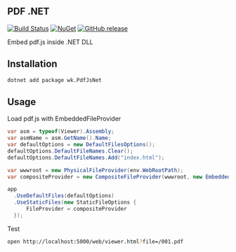 ## PDF .NET

[![Build Status](https://dev.azure.com/wk-j/pdf-js-net/_apis/build/status/wk-j.pdf-js-net?branchName=master)](https://dev.azure.com/wk-j/pdf-js-net/_build/latest?definitionId=40&branchName=master)
[![NuGet](https://img.shields.io/nuget/v/wk.PdfJsNet.svg)](https://www.nuget.org/packages/wk.PdfJsNet)
[![GitHub release](https://img.shields.io/github/release/wk-j/pdf-js-net.svg)](https://github.com/wk-j/pdf-js-net/releases)

Embed pdf.js inside .NET DLL

## Installation

```bash
dotnet add package wk.PdfJsNet
```

## Usage

Load pdf.js with EmbeddedFileProvider

```csharp
var asm = typeof(Viewer).Assembly;
var asmName = asm.GetName().Name;
var defaultOptions = new DefaultFilesOptions();
defaultOptions.DefaultFileNames.Clear();
defaultOptions.DefaultFileNames.Add("index.html");

var wwwroot = new PhysicalFileProvider(env.WebRootPath);
var compositeProvider = new CompositeFileProvider(wwwroot, new EmbeddedFileProvider(asm, $"{asmName}.viewer"));

app
  .UseDefaultFiles(defaultOptions)
  .UseStaticFiles(new StaticFileOptions {
      FileProvider = compositeProvider
  });
```

Test

```bash
open http://localhost:5000/web/viewer.html?file=/001.pdf
```
